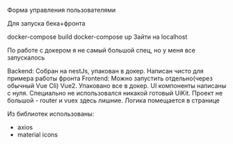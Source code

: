 Форма управления пользователями

Для запуска бека+фронта

docker-compose build
docker-compose up
Зайти на localhost

По работе с докером я не самый большой спец, но у меня все запускалось

Backend:
Собран на nestJs, упакован в докер. Написан чисто для примера работы фронта
Frontend:
Можно запустить отдельно(через обычный Vue Cli)
Vue2. Упаковано все в докер. UI компоненты написаны с нуля. Специально не использовался никакой готовый UiKit. 
Проект не большой - router и vuex здесь лишние. 
Логика помещается в странице

Из библиотек использованы:
- axios
- material icons
